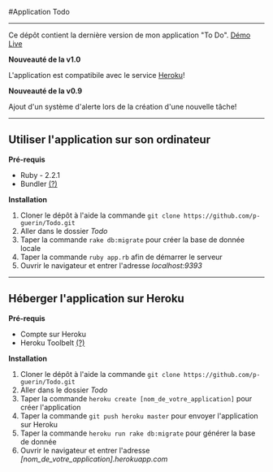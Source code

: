 #Application Todo
***

Ce dépôt contient la dernière version de mon application "To Do". [Démo Live](http://p-guerin-todo.herokuapp.com/)



**Nouveauté de la v1.0**

L'application est compatibile avec le service [Heroku](https://www.heroku.com/ "Heroku")!

**Nouveauté de la v0.9**

Ajout d'un système d'alerte lors de la création d'une nouvelle tâche!



***

## Utiliser l'application sur son ordinateur

**Pré-requis**

* Ruby - 2.2.1
* Bundler [(?)](http://bundler.io/)


**Installation**

1. Cloner le dépôt à l'aide la commande `git clone https://github.com/p-guerin/Todo.git`
2. Aller dans le dossier *Todo*
3. Taper la commande `rake db:migrate` pour créer la base de donnée locale
4. Taper la commande `ruby app.rb` afin de démarrer le serveur
5. Ouvrir le navigateur et entrer l'adresse *localhost:9393*



***

## Héberger l'application sur Heroku

**Pré-requis**

* Compte sur Heroku
* Heroku Toolbelt [(?)](https://devcenter.heroku.com/articles/getting-started-with-play-on-heroku#set-up)


**Installation**

1. Cloner le dépôt à l'aide la commande `git clone https://github.com/p-guerin/Todo.git`
2. Aller dans le dossier *Todo*
3. Taper la commande `heroku create [nom_de_votre_application]` pour créer l'application
4. Taper la commande `git push heroku master` pour envoyer l'application sur Heroku
5. Taper la commande `heroku run rake db:migrate` pour générer la base de donnée
6. Ouvrir le navigateur et entrer l'adresse *[nom_de_votre_application].herokuapp.com*

